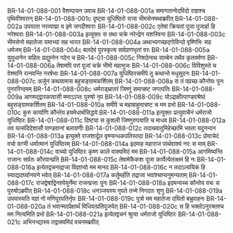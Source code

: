 BR-14-01-088-001	वैशम्पायन उवाच
BR-14-01-088-001a	समागतान्वेदविदो राज्ञश्च पृथिवीश्वरान्
BR-14-01-088-001c	दृष्ट्वा युधिष्ठिरो राजा भीमसेनमथाब्रवीत्
BR-14-01-088-002a	उपयाता नरव्याघ्रा य इमे जगदीश्वराः
BR-14-01-088-002c	एतेषां क्रियतां पूजा पूजार्हा हि नरेश्वराः
BR-14-01-088-003a	इत्युक्तः स तथा चक्रे नरेन्द्रेण यशस्विना
BR-14-01-088-003c	भीमसेनो महातेजा यमाभ्यां सह भारत
BR-14-01-088-004a	अथाभ्यगच्छद्गोविन्दो वृष्णिभिः सह धर्मजम्
BR-14-01-088-004c	बलदेवं पुरस्कृत्य सर्वप्राणभृतां वरः
BR-14-01-088-005a	युयुधानेन सहितः प्रद्युम्नेन गदेन च
BR-14-01-088-005c	निशठेनाथ साम्बेन तथैव कृतवर्मणा
BR-14-01-088-006a	तेषामपि परां पूजां चक्रे भीमो महाभुजः
BR-14-01-088-006c	विविशुस्ते च वेश्मानि रत्नवन्ति नरर्षभाः
BR-14-01-088-007a	युधिष्ठिरसमीपे तु कथान्ते मधुसूदनः
BR-14-01-088-007c	अर्जुनं कथयामास बहुसङ्ग्रामकर्शितम्
BR-14-01-088-008a	स तं पप्रच्छ कौन्तेयः पुनः पुनररिन्दमम्
BR-14-01-088-008c	धर्मराड्भ्रातरं जिष्णुं समाचष्ट जगत्पतिः
BR-14-01-088-009a	आगमद्द्वारकावासी ममाऽऽप्तः पुरुषो नृप
BR-14-01-088-009c	योऽद्राक्षीत्पाण्डवश्रेष्ठं बहुसङ्ग्रामकर्शितम्
BR-14-01-088-010a	समीपे च महाबाहुमाचष्ट च मम प्रभो
BR-14-01-088-010c	कुरु कार्याणि कौन्तेय हयमेधार्थसिद्धये
BR-14-01-088-011a	इत्युक्तः प्रत्युवाचैनं धर्मराजो युधिष्ठिरः
BR-14-01-088-011c	दिष्ट्या स कुशली जिष्णुरुपयाति च माधव
BR-14-01-088-012a	तव यत्संदिदेशासौ पाण्डवानां बलाग्रणीः
BR-14-01-088-012c	तदाख्यातुमिहेच्छामि भवता यदुनन्दन
BR-14-01-088-013a	इत्युक्ते राजशार्दूल वृष्ण्यन्धकपतिस्तदा
BR-14-01-088-013c	प्रोवाचेदं वचो वाग्मी धर्मात्मानं युधिष्ठिरम्
BR-14-01-088-014a	इदमाह महाराज पार्थवाक्यं नरः स माम्
BR-14-01-088-014c	वाच्यो युधिष्ठिरः कृष्ण काले वाक्यमिदं मम
BR-14-01-088-015a	आगमिष्यन्ति राजानः सर्वतः कौरवान्प्रति
BR-14-01-088-015c	तेषामेकैकशः पूजा कार्येत्येतत्क्षमं हि नः
BR-14-01-088-016a	इत्येतद्वचनाद्राजा विज्ञाप्यो मम मानद
BR-14-01-088-016c	न तदाऽत्ययिकं हि स्याद्यदर्घ्यानयने भवेत्
BR-14-01-088-017a	कर्तुमर्हति तद्राजा भवांश्चाप्यनुमन्यताम्
BR-14-01-088-017c	राजद्वेषाद्विनश्येयुर्नेमा राजन्प्रजाः पुनः
BR-14-01-088-018a	इदमन्यच्च कौन्तेय वचः स पुरुषोऽब्रवीत्
BR-14-01-088-018c	धनञ्जयस्य नृपते तन्मे निगदतः शृणु
BR-14-01-088-019a	उपयास्यति यज्ञं नो मणिपूरपतिर्नृपः
BR-14-01-088-019c	पुत्रो मम महातेजा दयितो बभ्रुवाहनः
BR-14-01-088-020a	तं भवान्मदपेक्षार्थं विधिवत्प्रतिपूजयेत्
BR-14-01-088-020c	स हि भक्तोऽनुरक्तश्च मम नित्यमिति प्रभो
BR-14-01-088-021a	इत्येतद्वचनं श्रुत्वा धर्मराजो युधिष्ठिरः
BR-14-01-088-021c	अभिनन्द्यास्य तद्वाक्यमिदं वचनमब्रवीत्
